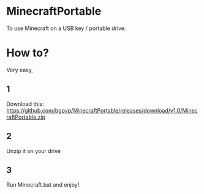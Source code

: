 # MinecraftPortable
To use Minecraft on a USB key / portable drive.
# How to?
Very easy,
## 1
Download this: https://github.com/bgpvp/MinecraftPortable/releases/download/v1.0/MinecraftPortable.zip
## 2 
Unzip it on your drive
## 3
Run Minecraft.bat and enjoy!
